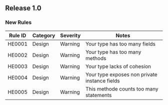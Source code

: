 ## Release 1.0

### New Rules

Rule ID | Category | Severity | Notes 
--------|----------|----------|-------
HE0001  | Design     | Warning  | Your type has too many fields                 
HE0002  | Design     | Warning  | Your type has too many methods                
HE0003  | Design     | Warning  | Your type lacks of cohesion                   
HE0004  | Design     | Warning  | Your type exposes non private instance fields 
HE0005  | Design     | Warning  | This methode counts too many statements       
